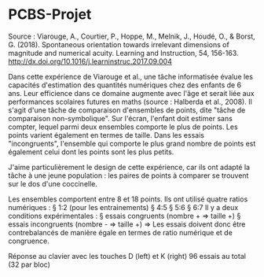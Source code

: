 # PCBS-Projet

Source : 
Viarouge, A., Courtier, P., Hoppe, M., Melnik, J., Houdé, O., & Borst, G. (2018). Spontaneous orientation towards irrelevant dimensions of magnitude and numerical acuity. Learning and Instruction, 54, 156-163. http://dx.doi.org/10.1016/j.learninstruc.2017.09.004





Dans cette expérience de Viarouge et al., une tâche informatisée évalue les capacités d'estimation des quantités numériques chez des enfants de 6 ans. Leur efficience dans ce domaine augmente avec l'âge et serait liée aux performances scolaires futures en maths (source : Halberda et al., 2008).
Il s'agit d'une tâche de comparaison d'ensembles de points, dite "tâche de comparaison non-symbolique". Sur l'écran, l'enfant doit estimer sans compter, lequel parmi deux ensembles comporte le plus de points. 
Les points varient également en termes de taille. Dans les essais "incongruents", l'ensemble qui comporte le plus grand nombre de points est également celui dont les points sont les plus petits.

J'aime particulièrement le design de cette expérience, car ils ont adapté la tâche à une jeune population : les paires de points à comparer se trouvent sur le dos d'une coccinelle.  

Les ensembles comportent entre 8 et 18 points.
Ils ont utilisé quatre ratios numériques :
	§ 1:2 (pour les entrainements)
	§ 4:5
	§ 5:6
	§ 6:7
Il y a deux conditions expérimentales :
	§ essais congruents (nombre + => taille +)
	§ essais incongruents (nombre - => taille +)
=> Les essais doivent donc être contrebalancés de manière égale en termes de ratio numérique et de congruence.

Réponse au clavier avec les touches D (left) et K (right)
96 essais au total (32 par bloc) 

 
